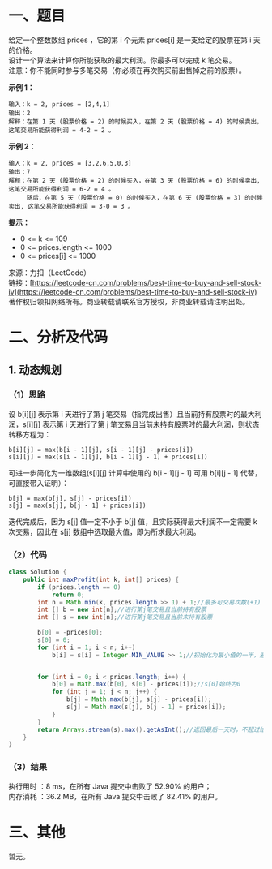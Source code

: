 # 一、题目
给定一个整数数组 prices ，它的第 i 个元素 prices[i] 是一支给定的股票在第 i 天的价格。   
设计一个算法来计算你所能获取的最大利润。你最多可以完成 k 笔交易。   
注意：你不能同时参与多笔交易（你必须在再次购买前出售掉之前的股票）。   
   
**示例 1：**   
```
输入：k = 2, prices = [2,4,1]
输出：2
解释：在第 1 天 (股票价格 = 2) 的时候买入，在第 2 天 (股票价格 = 4) 的时候卖出，这笔交易所能获得利润 = 4-2 = 2 。
```
**示例 2：**   
```
输入：k = 2, prices = [3,2,6,5,0,3]
输出：7
解释：在第 2 天 (股票价格 = 2) 的时候买入，在第 3 天 (股票价格 = 6) 的时候卖出, 这笔交易所能获得利润 = 6-2 = 4 。
     随后，在第 5 天 (股票价格 = 0) 的时候买入，在第 6 天 (股票价格 = 3) 的时候卖出, 这笔交易所能获得利润 = 3-0 = 3 。
```
**提示：**   
- 0 <= k <= 109
- 0 <= prices.length <= 1000
- 0 <= prices[i] <= 1000
    
来源：力扣（LeetCode）   
链接：[https://leetcode-cn.com/problems/best-time-to-buy-and-sell-stock-iv](https://leetcode-cn.com/problems/best-time-to-buy-and-sell-stock-iv)   
著作权归领扣网络所有。商业转载请联系官方授权，非商业转载请注明出处。   
# 二、分析及代码    
## 1. 动态规划
### （1）思路
设 b[i][j] 表示第 i 天进行了第 j 笔交易（指完成出售）且当前持有股票时的最大利润，s[i][j] 表示第 i 天进行了第 j 笔交易且当前未持有股票时的最大利润，则状态转移方程为：   
```
b[i][j] = max(b[i - 1][j], s[i - 1][j] - prices[i])
s[i][j] = max(s[i - 1][j], b[i - 1][j - 1] + prices[i])
```     
可进一步简化为一维数组(s[i][j] 计算中使用的 b[i - 1][j - 1] 可用 b[i][j - 1] 代替，可直接带入证明）：      
```
b[j] = max(b[j], s[j] - prices[i])
s[j] = max(s[j], b[j - 1] + prices[i])
```
迭代完成后，因为 s[j] 值一定不小于 b[j] 值，且实际获得最大利润不一定需要 k 次交易，因此在 s[j] 数组中选取最大值，即为所求最大利润。   
### （2）代码
```Java
class Solution {
    public int maxProfit(int k, int[] prices) {
        if (prices.length == 0)
            return 0;
        int n = Math.min(k, prices.length >> 1) + 1;//最多可交易次数(+1)
        int [] b = new int[n];//进行第j笔交易且当前持有股票
        int [] s = new int[n];//进行第j笔交易且当前未持有股票
        
        b[0] = -prices[0];
        s[0] = 0;
        for (int i = 1; i < n; i++)
            b[i] = s[i] = Integer.MIN_VALUE >> 1;//初始化为最小值的一半，避免溢出


        for (int i = 0; i < prices.length; i++) {
            b[0] = Math.max(b[0], s[0] - prices[i]);//s[0]始终为0
            for (int j = 1; j < n; j++) {
                b[j] = Math.max(b[j], s[j] - prices[i]);
                s[j] = Math.max(s[j], b[j - 1] + prices[i]);
            }
        }
        return Arrays.stream(s).max().getAsInt();//返回最后一天时，不超过给定交易数时最大利润
    }
}
```
### （3）结果
执行用时 ：8 ms，在所有 Java 提交中击败了 52.90% 的用户；    
内存消耗 ：36.2 MB，在所有 Java 提交中击败了 82.41% 的用户。      
# 三、其他
暂无。  
